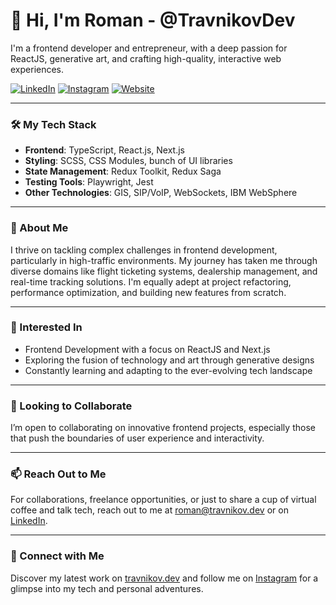 # 👋 Hi, I'm Roman - @TravnikovDev

I'm a frontend developer and entrepreneur, with a deep passion for ReactJS, generative art, and crafting high-quality, interactive web experiences.

[![LinkedIn](https://img.shields.io/badge/-RomanTravnikov-blue?style=flat-square&logo=Linkedin&logoColor=white&link=https://www.linkedin.com/in/roman-travnikov/)](https://www.linkedin.com/in/roman-travnikov/)
[![Instagram](https://img.shields.io/badge/-travnikov.dev-E4405F?style=flat-square&logo=Instagram&logoColor=white&link=https://www.instagram.com/travnikov.dev/)](https://www.instagram.com/travnikov.dev/)
[![Website](https://img.shields.io/badge/-travnikov.dev-3423A6?style=flat-square&logo=Google-Chrome&logoColor=white&link=https://travnikov.dev)](https://travnikov.dev)

---

### 🛠️ My Tech Stack

- **Frontend**: TypeScript, React.js, Next.js
- **Styling**: SCSS, CSS Modules, bunch of UI libraries
- **State Management**: Redux Toolkit, Redux Saga
- **Testing Tools**: Playwright, Jest
- **Other Technologies**: GIS, SIP/VoIP, WebSockets, IBM WebSphere

---

### 🌱 About Me

I thrive on tackling complex challenges in frontend development, particularly in high-traffic environments. My journey has taken me through diverse domains like flight ticketing systems, dealership management, and real-time tracking solutions. I'm equally adept at project refactoring, performance optimization, and building new features from scratch.

---

### 👀 Interested In

- Frontend Development with a focus on ReactJS and Next.js
- Exploring the fusion of technology and art through generative designs
- Constantly learning and adapting to the ever-evolving tech landscape

---

### 💞️ Looking to Collaborate

I’m open to collaborating on innovative frontend projects, especially those that push the boundaries of user experience and interactivity.

---

### 📫 Reach Out to Me

For collaborations, freelance opportunities, or just to share a cup of virtual coffee and talk tech, reach out to me at roman@travnikov.dev or on [LinkedIn](https://www.linkedin.com/in/roman-travnikov/).

---

### 🤝 Connect with Me

Discover my latest work on [travnikov.dev](https://travnikov.dev) and follow me on [Instagram](https://www.instagram.com/travnikov.dev/) for a glimpse into my tech and personal adventures.


<!---
TravnikovDev/TravnikovDev is a ✨ special ✨ repository because its `README.md` (this file) appears on your GitHub profile.
You can click the Preview link to take a look at your changes.
--->
